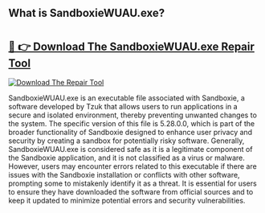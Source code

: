 ## What is SandboxieWUAU.exe? 

# <h2><a href="https://exedetect.com/download.php?SandboxieWUAU.exe">🔗 👉 Download The SandboxieWUAU.exe Repair Tool</a></h2>

[![Download The Repair Tool](https://exedetect.com/download-button.jpg)](https://exedetect.com/download.php?SandboxieWUAU.exe)

SandboxieWUAU.exe is an executable file associated with Sandboxie, a software developed by Tzuk that allows users to run applications in a secure and isolated environment, thereby preventing unwanted changes to the system. The specific version of this file is 5.28.0.0, which is part of the broader functionality of Sandboxie designed to enhance user privacy and security by creating a sandbox for potentially risky software. Generally, SandboxieWUAU.exe is considered safe as it is a legitimate component of the Sandboxie application, and it is not classified as a virus or malware. However, users may encounter errors related to this executable if there are issues with the Sandboxie installation or conflicts with other software, prompting some to mistakenly identify it as a threat. It is essential for users to ensure they have downloaded the software from official sources and to keep it updated to minimize potential errors and security vulnerabilities.